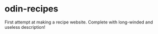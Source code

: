 # odin-recipes
First attempt at making a recipe website. 
Complete with long-winded and useless description!